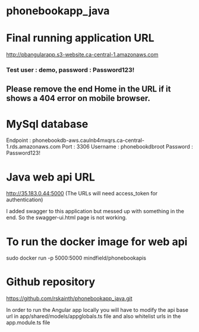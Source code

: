 # phonebookapp_java

# Final running application URL

http://pbangularapp.s3-website.ca-central-1.amazonaws.com

### Test user : demo, password : Password123!

## Please remove the end Home in the URL if it shows a 404 error on mobile browser.

# MySql database

Endpoint : phonebookdb-aws.caulnb4mxqrs.ca-central-1.rds.amazonaws.com 
Port : 3306
Username : phonebookdbroot
Password : Password123!

# Java web api URL

http://35.183.0.44:5000 (The URLs will need access_token for authentication)

I added swagger to this application but messed up with something in the end. So the swagger-ui.html page is not working.

# To run the docker image for web api

sudo docker run -p 5000:5000 mindfield/phonebookapis

# Github repository 

https://github.com/rskainth/phonebookapp_java.git 

In order to run the Angular app locally you will have to modify the api base url in app/shared/models/appglobals.ts file and also whitelist urls in the app.module.ts file
